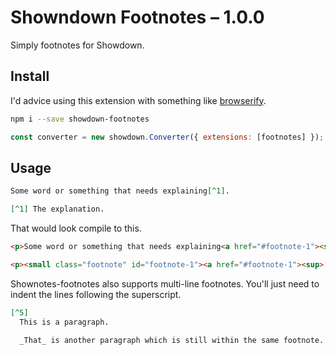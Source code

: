 # Showndown Footnotes – 1.0.0

Simply footnotes for Showdown.

## Install

I'd advice using this extension with something like [browserify](https://www.npmjs.com/package/browserify).

```bash
npm i --save showdown-footnotes
```

```js
const converter = new showdown.Converter({ extensions: [footnotes] });
```

## Usage

```md
Some word or something that needs explaining[^1].

[^1] The explanation.
```

That would look compile to this.

```html
<p>Some word or something that needs explaining<a href="#footnote-1"><sup>[1]</sup></a>.</p>

<p><small class="footnote" id="footnote-1"><a href="#footnote-1"><sup>[1]</sup></a> The explanation.</small></p>
```

Shownotes-footnotes also supports multi-line footnotes. You'll just need to indent the lines following the superscript.

```md
[^5]
  This is a paragraph.

  _That_ is another paragraph which is still within the same footnote.
```

